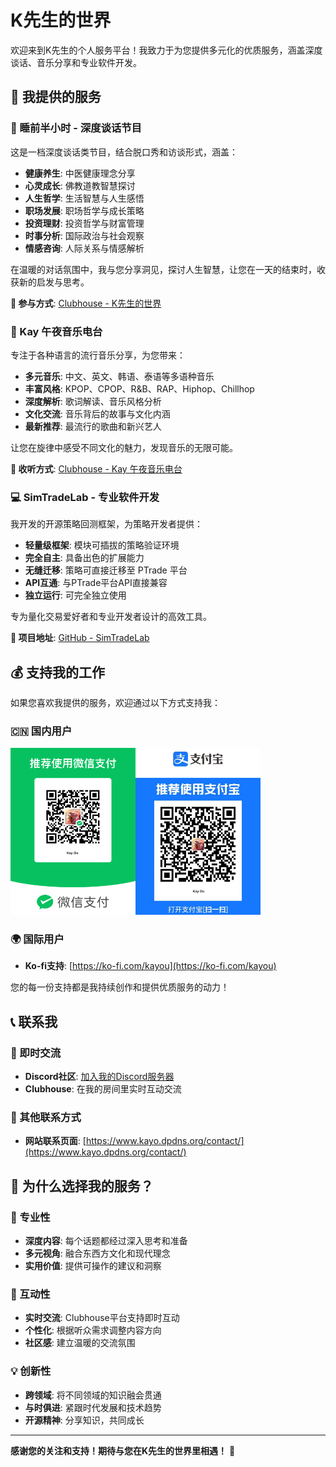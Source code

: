 # K先生的世界

欢迎来到K先生的个人服务平台！我致力于为您提供多元化的优质服务，涵盖深度谈话、音乐分享和专业软件开发。

## 🎯 我提供的服务

### 💬 睡前半小时 - 深度谈话节目
这是一档深度谈话类节目，结合脱口秀和访谈形式，涵盖：
- **健康养生**: 中医健康理念分享
- **心灵成长**: 佛教道教智慧探讨
- **人生哲学**: 生活智慧与人生感悟
- **职场发展**: 职场哲学与成长策略
- **投资理财**: 投资哲学与财富管理
- **时事分析**: 国际政治与社会观察
- **情感咨询**: 人际关系与情感解析

在温暖的对话氛围中，我与您分享洞见，探讨人生智慧，让您在一天的结束时，收获新的启发与思考。

**🔗 参与方式**: [Clubhouse - K先生的世界](https://www.clubhouse.com/house/K%E5%85%88%E7%94%9F%E7%9A%84%E4%B8%96%E7%95%8C)

### 🎵 Kay 午夜音乐电台
专注于各种语言的流行音乐分享，为您带来：
- **多元音乐**: 中文、英文、韩语、泰语等多语种音乐
- **丰富风格**: KPOP、CPOP、R&B、RAP、Hiphop、Chillhop
- **深度解析**: 歌词解读、音乐风格分析
- **文化交流**: 音乐背后的故事与文化内涵
- **最新推荐**: 最流行的歌曲和新兴艺人

让您在旋律中感受不同文化的魅力，发现音乐的无限可能。

**🔗 收听方式**: [Clubhouse - Kay 午夜音乐电台](https://www.clubhouse.com/house/Kay%E5%8D%88%E5%A4%9C%E9%9F%B3%E4%B9%90%E7%94%B5%E5%8F%B0)

### 💻 SimTradeLab - 专业软件开发
我开发的开源策略回测框架，为策略开发者提供：
- **轻量级框架**: 模块可插拔的策略验证环境
- **完全自主**: 具备出色的扩展能力
- **无缝迁移**: 策略可直接迁移至 PTrade 平台
- **API互通**: 与PTrade平台API直接兼容
- **独立运行**: 可完全独立使用

专为量化交易爱好者和专业开发者设计的高效工具。

**🔗 项目地址**: [GitHub - SimTradeLab](https://github.com/kay-ou/SimTradeLab)

## 💰 支持我的工作

如果您喜欢我提供的服务，欢迎通过以下方式支持我：

### 🇨🇳 国内用户

<img src="images/wechat-pay.png" alt="微信支付二维码" width="200"><img src="images/alipay.jpg" alt="支付宝二维码" width="200">


### 🌍 国际用户
- **Ko-fi支持**: [https://ko-fi.com/kayou](https://ko-fi.com/kayou)

您的每一份支持都是我持续创作和提供优质服务的动力！

## 📞 联系我

### 💬 即时交流
- **Discord社区**: [加入我的Discord服务器](https://discord.gg/MUWCqsdaQ2)
- **Clubhouse**: 在我的房间里实时互动交流

### 📧 其他联系方式
- **网站联系页面**: [https://www.kayo.dpdns.org/contact/](https://www.kayo.dpdns.org/contact/)

## 🌟 为什么选择我的服务？

### 🎯 专业性
- **深度内容**: 每个话题都经过深入思考和准备
- **多元视角**: 融合东西方文化和现代理念
- **实用价值**: 提供可操作的建议和洞察

### 🤝 互动性
- **实时交流**: Clubhouse平台支持即时互动
- **个性化**: 根据听众需求调整内容方向
- **社区感**: 建立温暖的交流氛围

### 💡 创新性
- **跨领域**: 将不同领域的知识融会贯通
- **与时俱进**: 紧跟时代发展和技术趋势
- **开源精神**: 分享知识，共同成长

---

**感谢您的关注和支持！期待与您在K先生的世界里相遇！** 🌟


